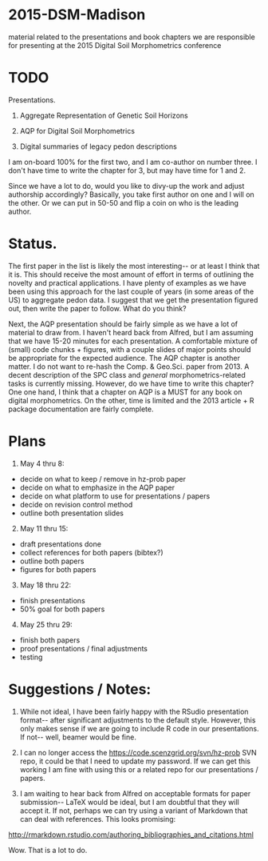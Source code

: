 # 2015-DSM-Madison
material related to the presentations and book chapters we are responsible for presenting at the 2015 Digital Soil Morphometrics conference

# TODO
Presentations.

1. Aggregate Representation of Genetic Soil Horizons

2. AQP for Digital Soil Morphometrics

3. Digital summaries of legacy pedon descriptions

I am on-board 100% for the first two, and I am co-author on number
three. I don't have time to write the chapter for 3, but may have time
for 1 and 2.

Since we have a lot to do, would you like to divy-up the work and
adjust authorship accordingly? Basically, you take first author on one
and I will on the other. Or we can put in 50-50 and flip a coin on who
is the leading author.


# Status.
The first paper in the list is likely the most interesting-- or at
least I think that it is. This should receive the most amount of
effort in terms of outlining the novelty and practical applications. I
have plenty of examples as we have been using this approach for the
last couple of years (in some areas of the US) to aggregate pedon
data. I suggest that we get the presentation figured out, then write
the paper to follow. What do you think?

Next, the AQP presentation should be fairly simple as we have a lot of
material to draw from. I haven't heard back from Alfred, but I am
assuming that we have 15-20 minutes for each presentation. A
comfortable mixture of (small) code chunks + figures, with a couple
slides of major points should be appropriate for the expected
audience. The AQP chapter is another matter. I do not want to re-hash
the Comp. & Geo.Sci. paper from 2013. A decent description of the SPC
class and _general_ morphometrics-related tasks is currently missing.
However, do we have time to write this chapter? One one hand, I think
that a chapter on AQP is a MUST for any book on digital morphometrics.
On the other, time is limited and the 2013 article + R package
documentation are fairly complete.


# Plans

1. May 4 thru 8:
 * decide on what to keep / remove in hz-prob paper
 * decide on what to emphasize in the AQP paper
 * decide on what platform to use for presentations / papers
 * decide on revision control method
 * outline both presentation slides

2. May 11 thru 15:
 * draft presentations done
 * collect references for both papers (bibtex?)
 * outline both papers
 * figures for both papers

3. May 18 thru 22:
 * finish presentations
 * 50% goal for both papers

4. May 25 thru 29:
 * finish both papers
 * proof presentations / final adjustments
 * testing


# Suggestions / Notes:

 1. While not ideal, I have been fairly happy with the RSudio
presentation format-- after significant adjustments to the default
style. However, this only makes sense if we are going to include R
code in our presentations. If not-- well, beamer would be fine.

 2. I can no longer access the  https://code.scenzgrid.org/svn/hz-prob
SVN repo, it could be that I need to update my password. If we can get
this working I am fine with using this or a related repo for our
presentations / papers.

 3. I am waiting to hear back from Alfred on acceptable formats for
paper submission-- LaTeX would be ideal, but I am doubtful that they
will accept it. If not, perhaps we can try using a variant of Markdown
that can deal with references. This looks promising:

http://rmarkdown.rstudio.com/authoring_bibliographies_and_citations.html


Wow. That is a lot to do.
